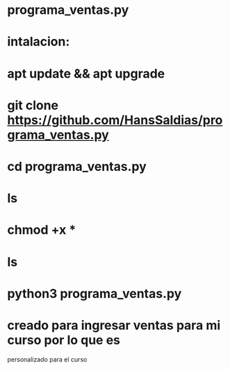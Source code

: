 # programa_ventas.py

# intalacion: 

# apt update && apt upgrade

# git clone https://github.com/HansSaldias/programa_ventas.py

# cd programa_ventas.py

# ls

# chmod +x *

# ls

# python3 programa_ventas.py

# creado para ingresar ventas para mi curso por lo que es 
personalizado para el curso 
